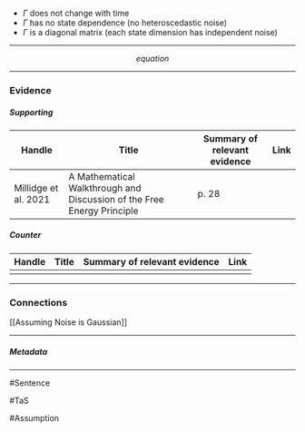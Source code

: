 - $\Gamma$ does not change with time
- $\Gamma$ has no state dependence (no heteroscedastic noise)
- $\Gamma$ is a diagonal matrix (each state dimension has independent noise) 
***
$$ equation $$
***
### Evidence
##### Supporting

| Handle               | Title                                                                  | Summary of relevant evidence | Link                                |
| -------------------- | ---------------------------------------------------------------------- | ---------------------------- | ----------------------------------- |
| Millidge et al. 2021 | A Mathematical Walkthrough and Discussion of the Free Energy Principle | p. 28                        | [](http://arxiv.org/abs/2108.13343) |
##### Counter
| Handle | Title | Summary of relevant evidence | Link |
| ------ | ----- | ---------------------------- | ---- |
|        |       |                              |      |

***
### Connections
[[Assuming Noise is Gaussian]]

***
##### Metadata
***
#Sentence

#TaS

#Assumption